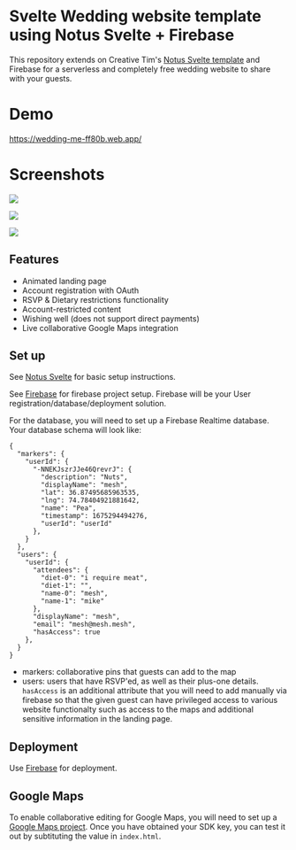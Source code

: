# Svelte Wedding website template using Notus Svelte + Firebase

This repository extends on Creative Tim's [Notus Svelte template](https://github.com/creativetimofficial/notus-svelte) and Firebase for a serverless and completely free wedding website to share with your guests.

# Demo

https://wedding-me-ff80b.web.app/

# Screenshots

![](https://github.com/wedding-me/landing.gif)

![](https://github.com/wedding-me/screenshots/map.png)

![](https://github.com/wedding-me/screenshots/rsvp.png)

## Features

- Animated landing page
- Account registration with OAuth
- RSVP & Dietary restrictions functionality
- Account-restricted content
- Wishing well (does not support direct payments)
- Live collaborative Google Maps integration

## Set up

See [Notus Svelte](https://github.com/creativetimofficial/notus-svelte) for basic setup instructions.

See [Firebase](https://firebase.google.com/docs/web/setup) for firebase project setup. Firebase will be your User registration/database/deployment solution.

For the database, you will need to set up a Firebase Realtime database. Your database schema will look like:

```
{
  "markers": {
    "userId": {
      "-NNEKJszrJJe46QrevrJ": {
        "description": "Nuts",
        "displayName": "mesh",
        "lat": 36.87495685963535,
        "lng": 74.78404921881642,
        "name": "Pea",
        "timestamp": 1675294494276,
        "userId": "userId"
      },
    }
  },
  "users": {
    "userId": {
      "attendees": {
        "diet-0": "i require meat",
        "diet-1": "",
        "name-0": "mesh",
        "name-1": "mike"
      },
      "displayName": "mesh",
      "email": "mesh@mesh.mesh",
      "hasAccess": true
    },
  }
}
```

- markers: collaborative pins that guests can add to the map
- users: users that have RSVP'ed, as well as their plus-one details. `hasAccess` is an additional attribute that you will need to add manually via firebase so that the given guest can have privileged access to various website functionalty such as access to the maps and additional sensitive information in the landing page.

## Deployment

Use [Firebase](https://firebase.google.com/docs/hosting/quickstart) for deployment.

## Google Maps

To enable collaborative editing for Google Maps, you will need to set up a [Google Maps project](https://developers.google.com/maps/get-started). Once you have obtained your SDK key, you can test it out by subtituting the value in `index.html`.
